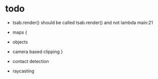 # todo

* tsab.render() should be called tsab.render() and not lambda main:21

* maps {
 * objects
 * camera based clipping
}

* contact detection
* raycasting